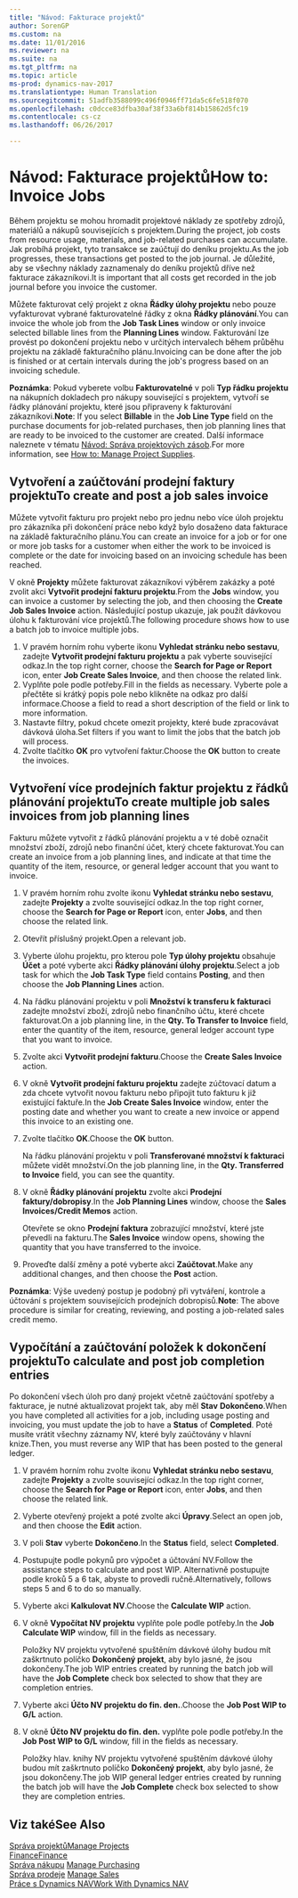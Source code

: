 ```yaml
---
title: "Návod: Fakturace projektů"
author: SorenGP
ms.custom: na
ms.date: 11/01/2016
ms.reviewer: na
ms.suite: na
ms.tgt_pltfrm: na
ms.topic: article
ms-prod: dynamics-nav-2017
ms.translationtype: Human Translation
ms.sourcegitcommit: 51adfb3588099c496f0946ff71da5c6fe518f070
ms.openlocfilehash: c0dcce83dfba30af38f33a6bf814b15862d5fc19
ms.contentlocale: cs-cz
ms.lasthandoff: 06/26/2017

---
```


# <a name="how-to-invoice-jobs"></a><span data-ttu-id="051f0-102">Návod: Fakturace projektů</span><span class="sxs-lookup"><span data-stu-id="051f0-102">How to: Invoice Jobs</span></span>
<span data-ttu-id="051f0-103">Během projektu se mohou hromadit projektové náklady ze spotřeby zdrojů, materiálů a nákupů souvisejících s projektem.</span><span class="sxs-lookup"><span data-stu-id="051f0-103">During the project, job costs from resource usage, materials, and job-related purchases can accumulate.</span></span> <span data-ttu-id="051f0-104">Jak probíhá projekt, tyto transakce se zaúčtují do deníku projektu.</span><span class="sxs-lookup"><span data-stu-id="051f0-104">As the job progresses, these transactions get posted to the job journal.</span></span> <span data-ttu-id="051f0-105">Je důležité, aby se všechny náklady zaznamenaly do deníku projektů dříve než fakturace zákazníkovi.</span><span class="sxs-lookup"><span data-stu-id="051f0-105">It is important that all costs get recorded in the job journal before you invoice the customer.</span></span>

<span data-ttu-id="051f0-106">Můžete fakturovat celý projekt z okna **Řádky úlohy projektu** nebo pouze vyfakturovat vybrané fakturovatelné řádky z okna **Řádky plánování**.</span><span class="sxs-lookup"><span data-stu-id="051f0-106">You can invoice the whole job from the **Job Task Lines** window or only invoice selected billable lines from the **Planning Lines** window.</span></span> <span data-ttu-id="051f0-107">Fakturování lze provést po dokončení projektu nebo v určitých intervalech během průběhu projektu na základě fakturačního plánu.</span><span class="sxs-lookup"><span data-stu-id="051f0-107">Invoicing can be done after the job is finished or at certain intervals during the job's progress based on an invoicing schedule.</span></span>

<span data-ttu-id="051f0-108">**Poznámka**: Pokud vyberete volbu **Fakturovatelné** v poli **Typ řádku projektu** na nákupních dokladech pro nákupy související s projektem, vytvoří se řádky plánování projektu, které jsou připraveny k fakturování zákazníkovi.</span><span class="sxs-lookup"><span data-stu-id="051f0-108">**Note**: If you select **Billable** in the **Job Line Type** field on the purchase documents for job-related purchases, then job planning lines that are ready to be invoiced to the customer are created.</span></span> <span data-ttu-id="051f0-109">Další informace naleznete v tématu [Návod: Správa projektových zásob](projects-how-manage-project-supplies.md).</span><span class="sxs-lookup"><span data-stu-id="051f0-109">For more information, see [How to: Manage Project Supplies](projects-how-manage-project-supplies.md).</span></span>

## <a name="to-create-and-post-a-job-sales-invoice"></a><span data-ttu-id="051f0-110">Vytvoření a zaúčtování prodejní faktury projektu</span><span class="sxs-lookup"><span data-stu-id="051f0-110">To create and post a job sales invoice</span></span>  
<span data-ttu-id="051f0-111">Můžete vytvořit fakturu pro projekt nebo pro jednu nebo více úloh projektu pro zákazníka při dokončení práce nebo když bylo dosaženo data fakturace na základě fakturačního plánu.</span><span class="sxs-lookup"><span data-stu-id="051f0-111">You can create an invoice for a job or for one or more job tasks for a customer when either the work to be invoiced is complete or the date for invoicing based on an invoicing schedule has been reached.</span></span>

<span data-ttu-id="051f0-112">V okně **Projekty** můžete fakturovat zákazníkovi výběrem zakázky a poté zvolit akci **Vytvořit prodejní fakturu projektu**.</span><span class="sxs-lookup"><span data-stu-id="051f0-112">From the **Jobs** window, you can invoice a customer by selecting the job, and then choosing the **Create Job Sales Invoice** action.</span></span> <span data-ttu-id="051f0-113">Následující postup ukazuje, jak použít dávkovou úlohu k fakturování více projektů.</span><span class="sxs-lookup"><span data-stu-id="051f0-113">The following procedure shows how to use a batch job to invoice multiple jobs.</span></span>  

1. <span data-ttu-id="051f0-114">V pravém horním rohu vyberte ikonu **Vyhledat stránku nebo sestavu**, zadejte **Vytvořit prodejní fakturu projektu** a pak vyberte související odkaz.</span><span class="sxs-lookup"><span data-stu-id="051f0-114">In the top right corner, choose the **Search for Page or Report** icon, enter **Job Create Sales Invoice**, and then choose the related link.</span></span>  
2. <span data-ttu-id="051f0-115">Vyplňte pole podle potřeby.</span><span class="sxs-lookup"><span data-stu-id="051f0-115">Fill in the fields as necessary.</span></span> <span data-ttu-id="051f0-116">Vyberte pole a přečtěte si krátký popis pole nebo klikněte na odkaz pro další informace.</span><span class="sxs-lookup"><span data-stu-id="051f0-116">Choose a field to read a short description of the field or link to more information.</span></span>
3. <span data-ttu-id="051f0-117">Nastavte filtry, pokud chcete omezit projekty, které bude zpracovávat dávková úloha.</span><span class="sxs-lookup"><span data-stu-id="051f0-117">Set filters if you want to limit the jobs that the batch job will process.</span></span>
3. <span data-ttu-id="051f0-118">Zvolte tlačítko **OK** pro vytvoření faktur.</span><span class="sxs-lookup"><span data-stu-id="051f0-118">Choose the **OK** button to create the invoices.</span></span>  

## <a name="to-create-multiple-job-sales-invoices-from-job-planning-lines"></a><span data-ttu-id="051f0-119">Vytvoření více prodejních faktur projektu z řádků plánování projektu</span><span class="sxs-lookup"><span data-stu-id="051f0-119">To create multiple job sales invoices from job planning lines</span></span>  
<span data-ttu-id="051f0-120">Fakturu můžete vytvořit z řádků plánování projektu a v té době označit množství zboží, zdrojů nebo finanční účet, který chcete fakturovat.</span><span class="sxs-lookup"><span data-stu-id="051f0-120">You can create an invoice from a job planning lines, and indicate at that time the quantity of the item, resource, or general ledger account that you want to invoice.</span></span>

1. <span data-ttu-id="051f0-121">V pravém horním rohu zvolte ikonu **Vyhledat stránku nebo sestavu**, zadejte **Projekty** a zvolte související odkaz.</span><span class="sxs-lookup"><span data-stu-id="051f0-121">In the top right corner, choose the **Search for Page or Report** icon, enter **Jobs**, and then choose the related link.</span></span>
2. <span data-ttu-id="051f0-122">Otevřít příslušný projekt.</span><span class="sxs-lookup"><span data-stu-id="051f0-122">Open a relevant job.</span></span>
3. <span data-ttu-id="051f0-123">Vyberte úlohu projektu, pro kterou pole **Typ úlohy projektu** obsahuje **Účet** a poté vyberte akci **Řádky plánování úlohy projektu**.</span><span class="sxs-lookup"><span data-stu-id="051f0-123">Select a job task for which the **Job Task Type** field contains **Posting**, and then choose the **Job Planning Lines** action.</span></span>  
4. <span data-ttu-id="051f0-124">Na řádku plánování projektu v poli **Množství k transferu k fakturaci** zadejte množství zboží, zdrojů nebo finančního účtu, které chcete fakturovat.</span><span class="sxs-lookup"><span data-stu-id="051f0-124">On a job planning line, in the **Qty. To Transfer to Invoice** field, enter the quantity of the item, resource, general ledger account type that you want to invoice.</span></span>  
5. <span data-ttu-id="051f0-125">Zvolte akci **Vytvořit prodejní fakturu**.</span><span class="sxs-lookup"><span data-stu-id="051f0-125">Choose the **Create Sales Invoice** action.</span></span>
6. <span data-ttu-id="051f0-126">V okně **Vytvořit prodejní fakturu projektu** zadejte zúčtovací datum a zda chcete vytvořit novou fakturu nebo připojit tuto fakturu k již existující faktuře.</span><span class="sxs-lookup"><span data-stu-id="051f0-126">In the **Job Create Sales Invoice** window, enter the posting date and whether you want to create a new invoice or append this invoice to an existing one.</span></span>
7. <span data-ttu-id="051f0-127">Zvolte tlačítko **OK**.</span><span class="sxs-lookup"><span data-stu-id="051f0-127">Choose the **OK** button.</span></span>

    <span data-ttu-id="051f0-128">Na řádku plánování projektu v poli **Transferované množství k fakturaci** můžete vidět množství.</span><span class="sxs-lookup"><span data-stu-id="051f0-128">On the job planning line, in the **Qty. Transferred to Invoice** field, you can see the quantity.</span></span>

8. <span data-ttu-id="051f0-129">V okně **Řádky plánování projektu** zvolte akci **Prodejní faktury/dobropisy**.</span><span class="sxs-lookup"><span data-stu-id="051f0-129">In the **Job Planning Lines** window, choose the **Sales Invoices/Credit Memos** action.</span></span>

    <span data-ttu-id="051f0-130">Otevřete se okno **Prodejní faktura** zobrazující množství, které jste převedli na fakturu.</span><span class="sxs-lookup"><span data-stu-id="051f0-130">The **Sales Invoice** window opens, showing the quantity that you have transferred to the invoice.</span></span>  
9. <span data-ttu-id="051f0-131">Proveďte další změny a poté vyberte akci **Zaúčtovat**.</span><span class="sxs-lookup"><span data-stu-id="051f0-131">Make any additional changes, and then choose the **Post** action.</span></span>

<span data-ttu-id="051f0-132">**Poznámka**: Výše uvedený postup je podobný při vytváření, kontrole a účtování s projektem souvisejících prodejních dobropisů.</span><span class="sxs-lookup"><span data-stu-id="051f0-132">**Note**: The above procedure is similar for creating, reviewing, and posting a job-related sales credit memo.</span></span>

## <a name="to-calculate-and-post-job-completion-entries"></a><span data-ttu-id="051f0-133">Vypočítání a zaúčtování položek k dokončení projektu</span><span class="sxs-lookup"><span data-stu-id="051f0-133">To calculate and post job completion entries</span></span>  
<span data-ttu-id="051f0-134">Po dokončení všech úloh pro daný projekt včetně zaúčtování spotřeby a fakturace, je nutné aktualizovat projekt tak, aby měl **Stav** **Dokončeno**.</span><span class="sxs-lookup"><span data-stu-id="051f0-134">When you have completed all activities for a job, including usage posting and invoicing, you must update the job to have a **Status** of **Completed**.</span></span> <span data-ttu-id="051f0-135">Poté musíte vrátit všechny záznamy NV, které byly zaúčtovány v hlavní knize.</span><span class="sxs-lookup"><span data-stu-id="051f0-135">Then, you must reverse any WIP that has been posted to the general ledger.</span></span>

1. <span data-ttu-id="051f0-136">V pravém horním rohu zvolte ikonu **Vyhledat stránku nebo sestavu**, zadejte **Projekty** a zvolte související odkaz.</span><span class="sxs-lookup"><span data-stu-id="051f0-136">In the top right corner, choose the **Search for Page or Report** icon, enter **Jobs**, and then choose the related link.</span></span>  
2. <span data-ttu-id="051f0-137">Vyberte otevřený projekt a poté zvolte akci **Úpravy**.</span><span class="sxs-lookup"><span data-stu-id="051f0-137">Select an open job, and then choose the **Edit** action.</span></span>
3. <span data-ttu-id="051f0-138">V poli **Stav** vyberte **Dokončeno**.</span><span class="sxs-lookup"><span data-stu-id="051f0-138">In the **Status** field, select **Completed**.</span></span>
4. <span data-ttu-id="051f0-139">Postupujte podle pokynů pro výpočet a účtování NV.</span><span class="sxs-lookup"><span data-stu-id="051f0-139">Follow the assistance steps to calculate and post WIP.</span></span> <span data-ttu-id="051f0-140">Alternativně postupujte podle kroků 5 a 6 tak, abyste to provedli ručně.</span><span class="sxs-lookup"><span data-stu-id="051f0-140">Alternatively, follows steps 5 and 6 to do so manually.</span></span>  
5. <span data-ttu-id="051f0-141">Vyberte akci **Kalkulovat NV**.</span><span class="sxs-lookup"><span data-stu-id="051f0-141">Choose the **Calculate WIP** action.</span></span>
6. <span data-ttu-id="051f0-142">V okně **Vypočítat NV projektu** vyplňte pole podle potřeby.</span><span class="sxs-lookup"><span data-stu-id="051f0-142">In the **Job Calculate WIP** window, fill in the fields as necessary.</span></span>  

     <span data-ttu-id="051f0-143">Položky NV projektu vytvořené spuštěním dávkové úlohy budou mít zaškrtnuto políčko **Dokončený projekt**, aby bylo jasné, že jsou dokončeny.</span><span class="sxs-lookup"><span data-stu-id="051f0-143">The job WIP entries created by running the batch job will have the **Job Complete** check box selected to show that they are completion entries.</span></span>  

7. <span data-ttu-id="051f0-144">Vyberte akci **Účto NV projektu do fin. den.**.</span><span class="sxs-lookup"><span data-stu-id="051f0-144">Choose the **Job Post WIP to G/L** action.</span></span>
8. <span data-ttu-id="051f0-145">V okně **Účto NV projektu do fin. den.** vyplňte pole podle potřeby.</span><span class="sxs-lookup"><span data-stu-id="051f0-145">In the **Job Post WIP to G/L** window, fill in the fields as necessary.</span></span>  

     <span data-ttu-id="051f0-146">Položky hlav. knihy NV projektu vytvořené spuštěním dávkové úlohy budou mít zaškrtnuto políčko **Dokončený projekt**, aby bylo jasné, že jsou dokončeny.</span><span class="sxs-lookup"><span data-stu-id="051f0-146">The job WIP general ledger entries created by running the batch job will have the **Job Complete** check box selected to show they are completion entries.</span></span>

## <a name="see-also"></a><span data-ttu-id="051f0-147">Viz také</span><span class="sxs-lookup"><span data-stu-id="051f0-147">See Also</span></span>
[<span data-ttu-id="051f0-148">Správa projektů</span><span class="sxs-lookup"><span data-stu-id="051f0-148">Manage Projects</span></span>](projects-manage-projects.md)  
[<span data-ttu-id="051f0-149">Finance</span><span class="sxs-lookup"><span data-stu-id="051f0-149">Finance</span></span>](finance-setup.md)  
<span data-ttu-id="051f0-150">[Správa nákupu](purchasing-manage-purchasing.md)       </span><span class="sxs-lookup"><span data-stu-id="051f0-150">[Manage Purchasing](purchasing-manage-purchasing.md)       </span></span>  
<span data-ttu-id="051f0-151">[Správa prodeje](sales-manage-sales.md)    </span><span class="sxs-lookup"><span data-stu-id="051f0-151">[Manage Sales](sales-manage-sales.md)    </span></span>  
[<span data-ttu-id="051f0-152">Práce s Dynamics NAV</span><span class="sxs-lookup"><span data-stu-id="051f0-152">Work With Dynamics NAV</span></span>](ui-work-product.md)  

